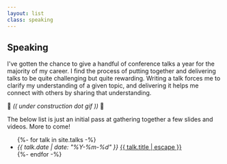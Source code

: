 ```yaml
---
layout: list
class: speaking
---
```


## Speaking

I've gotten the chance to give a handful of conference talks a year for the
majority of my career. I find the process of putting together and delivering
talks to be quite challenging but quite rewarding. Writing a talk forces me to
clarify my understanding of a given topic, and delivering it helps me connect
with others by sharing that understanding.

:construction: _(( under construction dot gif ))_ :construction:

The below list is just an initial pass at gathering together a few slides and videos. More to come!

<ul>
  {%- for talk in site.talks -%}
  <li>
    <em>{{ talk.date | date: "%Y-%m-%d" }}</em>
    <a href="{{ talk.url | relative_url }}">
      {{ talk.title | escape }}
    </a>
  </li>
  {%- endfor -%}
</ul>

